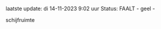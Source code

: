 laatste update: 
di 14-11-2023  9:02   uur 
Status: FAALT - geel - 
<div class="service Y">schijfruimte</div>